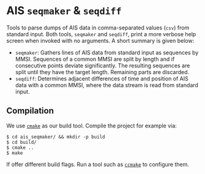 # AIS `seqmaker` & `seqdiff`

Tools to parse dumps of AIS data in comma-separated values (`csv`) from standard input. Both tools, `seqmaker` and `seqdiff`, print a more verbose help screen when invoked with no arguments. A short summary is given below:
- `seqmaker`: Gathers lines of AIS data from standard input as sequences by MMSI. Sequences of a common MMSI are split by length and if consecutive points deviate significantly. The resulting sequences are split until they have the target length. Remaining parts are discarded.
- `seqdiff`: Determines adjacent differences of time and position of AIS data with a common MMSI, where the data stream is read from standard input.

## Compilation
We use [`cmake`](https://cmake.org/) as our build tool. Compile the project for example via:
```
$ cd ais_seqmaker/ && mkdir -p build
$ cd build/
$ cmake ..
$ make
```
If offer different build flags. Run a tool such as [`ccmake`](https://cmake.org/cmake/help/latest/manual/ccmake.1.html) to configure them.